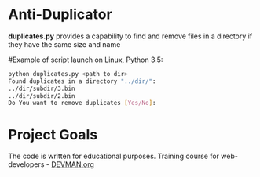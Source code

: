 # Anti-Duplicator

**duplicates.py** provides a capability to find and remove files in a directory if they have the same size and name

#Example of script launch on Linux, Python 3.5:

```bash
python duplicates.py <path to dir>
Found duplicates in a directory "../dir/":
../dir/subdir/3.bin
../dir/subdir/2.bin
Do You want to remove duplicates [Yes/No]:
```
# Project Goals

The code is written for educational purposes. Training course for web-developers - [DEVMAN.org](https://devman.org)
